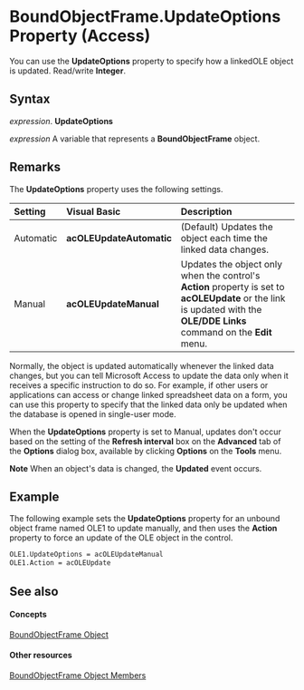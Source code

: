 
# BoundObjectFrame.UpdateOptions Property (Access)

You can use the  **UpdateOptions** property to specify how a linkedOLE object is updated. Read/write **Integer**.


## Syntax

 _expression_. **UpdateOptions**

 _expression_ A variable that represents a **BoundObjectFrame** object.


## Remarks

The  **UpdateOptions** property uses the following settings.



|**Setting**|**Visual Basic**|**Description**|
|:-----|:-----|:-----|
|Automatic|**acOLEUpdateAutomatic**|(Default) Updates the object each time the linked data changes.|
|Manual|**acOLEUpdateManual**|Updates the object only when the control's  **Action** property is set to **acOLEUpdate** or the link is updated with the **OLE/DDE Links** command on the **Edit** menu.|
Normally, the object is updated automatically whenever the linked data changes, but you can tell Microsoft Access to update the data only when it receives a specific instruction to do so. For example, if other users or applications can access or change linked spreadsheet data on a form, you can use this property to specify that the linked data only be updated when the database is opened in single-user mode.

When the  **UpdateOptions** property is set to Manual, updates don't occur based on the setting of the **Refresh interval** box on the **Advanced** tab of the **Options** dialog box, available by clicking **Options** on the **Tools** menu.


 **Note**  When an object's data is changed, the  **Updated** event occurs.


## Example

The following example sets the  **UpdateOptions** property for an unbound object frame named OLE1 to update manually, and then uses the **Action** property to force an update of the OLE object in the control.


```vb
OLE1.UpdateOptions = acOLEUpdateManual 
OLE1.Action = acOLEUpdate
```


## See also


#### Concepts


[BoundObjectFrame Object](b3025672-60b8-e1d6-4769-1f724c9aa1ef.md)
#### Other resources


[BoundObjectFrame Object Members](e2bbeb0c-1b13-5953-999a-4a0b93cb3ec7.md)